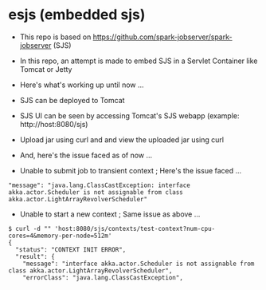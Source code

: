 # esjs (embedded sjs)

* This repo is based on https://github.com/spark-jobserver/spark-jobserver (SJS)

* In this repo, an attempt is made to embed SJS in a Servlet Container like Tomcat or Jetty

* Here's what's working up until now ...

* SJS can be deployed to Tomcat

* SJS UI can be seen by accessing Tomcat's SJS webapp (example: http://host:8080/sjs)

* Upload jar using curl and and view the uploaded jar using curl

* And, here's the issue faced as of now ...

* Unable to submit job to transient context ; Here's the issue faced ...

```
"message": "java.lang.ClassCastException: interface akka.actor.Scheduler is not assignable from class akka.actor.LightArrayRevolverScheduler"
```

* Unable to start a new context ; Same issue as above ...

```
$ curl -d "" 'host:8080/sjs/contexts/test-context?num-cpu-cores=4&memory-per-node=512m'
{
  "status": "CONTEXT INIT ERROR",
  "result": {
    "message": "interface akka.actor.Scheduler is not assignable from class akka.actor.LightArrayRevolverScheduler",
    "errorClass": "java.lang.ClassCastException",
```

